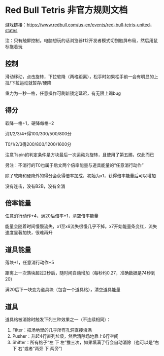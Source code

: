 # Red Bull Tetris 非官方规则文档

游戏链接：https://www.redbull.com/us-en/events/red-bull-tetris-united-states

注：只有触屏控制，电脑想玩的话浏览器f12开发者模式切到触屏布局，然后用鼠标拖着玩

## 控制

滑动移动，点击旋转，下拉软降（两格距离），松手时如果松手前一会有明显的上拉/下拉运动就暂存/硬降

重力为一秒一格，任意操作可刷新锁定延迟，有无限上踢bug

## 得分

软降一格+1，硬降每格+2

消1/2/3/4+得100/300/500/800分

T0/1/2/3得200/800/1200/1600分

注意Tspin的判定条件是方块最后一次运动为旋转，且使用了第五踢，仅此而已

另注：不消行的T0也属于后文两个倍率能量与道具能量的“任意消行动作”

除了软降和硬降外的得分会获得倍率加成，初始为x1，获得倍率能量后可以增加

没有连击，没有B2B，没有全消

## 倍率能量

任意消行动作+4，满20后倍率+1，清空倍率能量

能量会随着时间慢慢流失，x1至x6流失很慢几乎不掉，x7开始能量条变红，流失速度显著加快，很难再升

## 道具能量

落块+1，任意消行动作+5

距离上一次落块超过2秒后，随时间自动增加（每秒约0.27，准确数据是74秒到20）

满20后下一块变为道具块（包含一个道具格），清空道具能量

## 道具

道具格被消除时触发下列三种效果之一（不连续相同）：

1. Filter：把场地里的几乎所有孔洞直接填满
2. Pusher：升起4行直列垃圾，然后清除场地靠上6行空间
3. Shifter：所有格子“左 下 左”推三次，如果填满了行会自动消除（也可以是“右 下 右”或者“两旁 下 两旁”）
